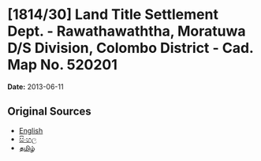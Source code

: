 # [1814/30] Land Title Settlement Dept. - Rawathawaththa, Moratuwa D/S Division, Colombo District - Cad. Map No. 520201

**Date:** 2013-06-11

## Original Sources

- [English](https://documents.gov.lk/view/extra-gazettes/2013/6/1814-30_E.pdf)
- [සිංහල](https://documents.gov.lk/view/extra-gazettes/2013/6/1814-30_S.pdf)
- [தமிழ்](https://documents.gov.lk/view/extra-gazettes/2013/6/1814-30_T.pdf)
